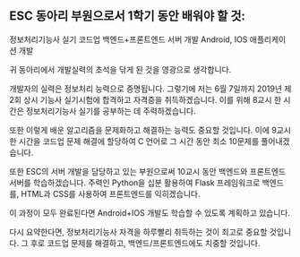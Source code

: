## ESC 동아리 부원으로서 1학기 동안 배워야 할 것:
정보처리기능사 실기
코드업
백엔드+프론트엔드 서버 개발
Android, IOS 애플리케이션 개발

귀 동아리에서 개발실력의 초석을 닦게 된 것을 영광으로 생각합니다.

개발자의 실력은 정보처리 능력으로 증명됩니다. 그렇기에 저는 6월 7일까지 2019년 제 2회 상시 기능사 실기시험에 합격하고 자격증을 취득하겠습니다. 이를 위해 8교시 한 시간은 정보처리기능사 실기를 공부하는 데 주력하겠습니다.

또한 이렇게 배운 알고리즘을 문제화하고 해결하는 능력도 중요할 것입니다. 이에 9교시 한 시간을 코드업 문제 해결에 할당하여 C 언어로 그 시간 동안 최소 10문제를 풀어내겠습니다.

또한 ESC의 서버 개발을 담당하고 있는 부원으로써 10교시 동안 백엔드와 프론트엔드 서버를 학습하겠습니다. 주력인 Python을 십분 활용하여 Flask 프레임워크로 백엔드를, HTML과 CSS를 사용하여 프론트엔드를 익히겠습니다.

이 과정이 모두 완료된다면 Android+IOS 개발도 학습할 수 있도록 계획하고 있습니다.


다시 요약한다면, 정보처리기능사 자격을 하루빨리 취득하는 것이 최고로 중요할 것입니다. 그 후로 코드업 문제를 해결하고, 백엔드/프론트엔드에도 치중할 것입니다.
